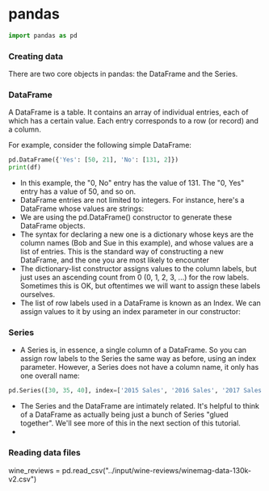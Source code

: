 # pandas

```python
import pandas as pd


```
### Creating data
There are two core objects in pandas: the DataFrame and the Series.

### DataFrame
A DataFrame is a table. It contains an array of individual entries, each of which has a certain value. Each entry corresponds to a row (or record) and a column.

For example, consider the following simple DataFrame:

```python
pd.DataFrame({'Yes': [50, 21], 'No': [131, 2]})
print(df)
```
- In this example, the "0, No" entry has the value of 131. The "0, Yes" entry has a value of 50, and so on.
- DataFrame entries are not limited to integers. For instance, here's a DataFrame whose values are strings:
- We are using the pd.DataFrame() constructor to generate these DataFrame objects.
- The syntax for declaring a new one is a dictionary whose keys are the column names (Bob and Sue in this example), and whose values are a list of entries. This is the standard way of constructing a new DataFrame, and the one you are most likely to encounter
- The dictionary-list constructor assigns values to the column labels, but just uses an ascending count from 0 (0, 1, 2, 3, ...) for the row labels. Sometimes this is OK, but oftentimes we will want to assign these labels ourselves.
- The list of row labels used in a DataFrame is known as an Index. We can assign values to it by using an index parameter in our constructor:


### Series
- A Series is, in essence, a single column of a DataFrame. So you can assign row labels to the Series the same way as before, using an index parameter. However, a Series does not have a column name, it only has one overall name:
```python
pd.Series([30, 35, 40], index=['2015 Sales', '2016 Sales', '2017 Sales'], name='Product A')
```

- The Series and the DataFrame are intimately related. It's helpful to think of a DataFrame as actually being just a bunch of Series "glued together". We'll see more of this in the next section of this tutorial.
- 
### Reading data files
wine_reviews = pd.read_csv("../input/wine-reviews/winemag-data-130k-v2.csv")

